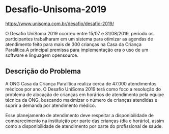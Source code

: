 # Desafio-Unisoma-2019
https://www.unisoma.com.br/desafio/desafio-2019/

O Desafio UniSoma 2019 ocorreu entre 15/07 e 31/08/2019, período os participantes trabalharam em um sistema para otimizar as agendas de atendimento feito para mais de 300 crianças na Casa da Criança Paralítica.A principal premissa para implementação era o uso de um software e linguagem opensource.

## Descrição do Problema
A ONG Casa da Criança Paralítica realiza cerca de 47.000 atendimentos médicos por ano. O Desafio UniSoma 2019 terá como foco a resolução do problema de alocação de crianças em horários de atendimento pela equipe técnica da ONG, buscando maximizar o número de crianças atendidas e suprir a demanda por atendimento médico.

Esse planejamento de atendimento deve respeitar a disponibilidade de comparecimento na instituição por parte das crianças (dia e horário), assim como a disponibilidade de atendimento por parte do profissional de saúde.
